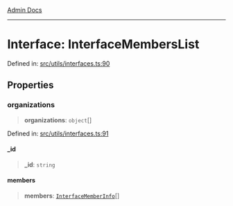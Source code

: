 [Admin Docs](/)

***

# Interface: InterfaceMembersList

Defined in: [src/utils/interfaces.ts:90](https://github.com/PalisadoesFoundation/talawa-admin/blob/main/src/utils/interfaces.ts#L90)

## Properties

### organizations

> **organizations**: `object`[]

Defined in: [src/utils/interfaces.ts:91](https://github.com/PalisadoesFoundation/talawa-admin/blob/main/src/utils/interfaces.ts#L91)

#### \_id

> **\_id**: `string`

#### members

> **members**: [`InterfaceMemberInfo`](InterfaceMemberInfo.md)[]
